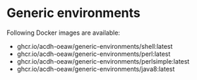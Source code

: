 # Generic environments

Following Docker images are available:

- ghcr.io/acdh-oeaw/generic-environments/shell:latest
- ghcr.io/acdh-oeaw/generic-environments/perl:latest
- ghcr.io/acdh-oeaw/generic-environments/perlsimple:latest
- ghcr.io/acdh-oeaw/generic-environments/java8:latest 
